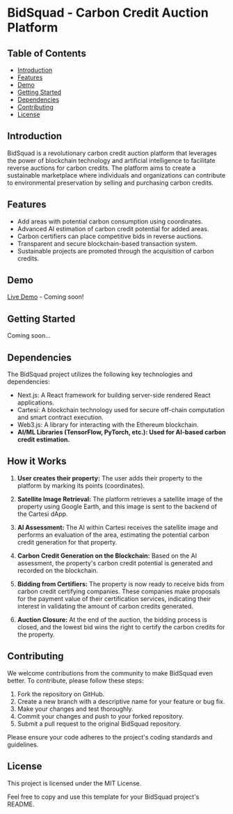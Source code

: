 # BidSquad - Carbon Credit Auction Platform

## Table of Contents

-   [Introduction](#introduction)
-   [Features](#features)
-   [Demo](#demo)
-   [Getting Started](#getting-started)
-   [Dependencies](#dependencies)
-   [Contributing](#contributing)
-   [License](#license)

## Introduction

BidSquad is a revolutionary carbon credit auction platform that leverages the power of blockchain technology and artificial intelligence to facilitate reverse auctions for carbon credits. The platform aims to create a sustainable marketplace where individuals and organizations can contribute to environmental preservation by selling and purchasing carbon credits.

## Features

-   Add areas with potential carbon consumption using coordinates.
-   Advanced AI estimation of carbon credit potential for added areas.
-   Carbon certifiers can place competitive bids in reverse auctions.
-   Transparent and secure blockchain-based transaction system.
-   Sustainable projects are promoted through the acquisition of carbon credits.

## Demo

[Live Demo](#) - Coming soon!

## Getting Started

Coming soon...

## Dependencies

The BidSquad project utilizes the following key technologies and dependencies:

-   Next.js: A React framework for building server-side rendered React applications.
-   Cartesi: A blockchain technology used for secure off-chain computation and smart contract execution.
-   Web3.js: A library for interacting with the Ethereum blockchain.
-   **AI/ML Libraries (TensorFlow, PyTorch, etc.): Used for AI-based carbon credit estimation.**

## How it Works

1. **User creates their property:** The user adds their property to the platform by marking its points (coordinates).

2. **Satellite Image Retrieval:** The platform retrieves a satellite image of the property using Google Earth, and this image is sent to the backend of the Cartesi dApp.

3. **AI Assessment:** The AI within Cartesi receives the satellite image and performs an evaluation of the area, estimating the potential carbon credit generation for that property.

4. **Carbon Credit Generation on the Blockchain:** Based on the AI assessment, the property's carbon credit potential is generated and recorded on the blockchain.

5. **Bidding from Certifiers:** The property is now ready to receive bids from carbon credit certifying companies. These companies make proposals for the payment value of their certification services, indicating their interest in validating the amount of carbon credits generated.

6. **Auction Closure:** At the end of the auction, the bidding process is closed, and the lowest bid wins the right to certify the carbon credits for the property.

## Contributing

We welcome contributions from the community to make BidSquad even better. To contribute, please follow these steps:

1. Fork the repository on GitHub.
2. Create a new branch with a descriptive name for your feature or bug fix.
3. Make your changes and test thoroughly.
4. Commit your changes and push to your forked repository.
5. Submit a pull request to the original BidSquad repository.

Please ensure your code adheres to the project's coding standards and guidelines.

## License

This project is licensed under the MIT License.

Feel free to copy and use this template for your BidSquad project's README.
